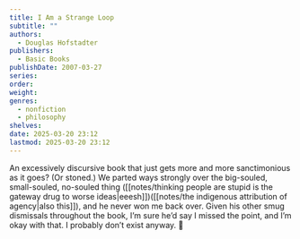 ```yaml
---
title: I Am a Strange Loop
subtitle: ""
authors:
  - Douglas Hofstadter
publishers:
  - Basic Books
publishDate: 2007-03-27
series: 
order: 
weight: 
genres:
  - nonfiction
  - philosophy
shelves: 
date: 2025-03-20 23:12
lastmod: 2025-03-20 23:12
---
```

An excessively discursive book that just gets more and more sanctimonious as it goes? (Or stoned.) We parted ways strongly over the big-souled, small-souled, no-souled thing ([[notes/thinking people are stupid is the gateway drug to worse ideas|eeesh]])([[notes/the indigenous attribution of agency|also this]]), and he never won me back over. Given his other smug dismissals throughout the book, I’m sure he’d say I missed the point, and I’m okay with that. I probably don’t exist anyway. 🙂